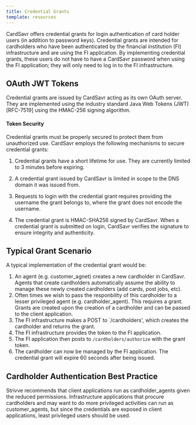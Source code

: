 ```yaml
---
title: Credential Grants
template: resources
---
```


CardSavr offers credential grants for login authentication of card holder users \(in addition to password keys\). Credential grants are intended for cardholders who have been authenticated by the financial institution \(FI\) infrastructure and are using the FI application. By implementing credential grants, these users do not have to have a CardSavr password when using the FI application; they will only need to log in to the FI infrastructure.

## OAuth JWT Tokens

Credential grants are issued by CardSavr acting as its own OAuth server.  They are implemented using the industry standard Java Web Tokens \(JWT\) \[RFC-7519\] using the HMAC-256 signing algorithm. 

#### Token Security

Credential grants must be properly secured to protect them from unauthorized use. CardSavr employs the following mechanisms to secure credential grants:

1. Credential grants have a short lifetime for use.  They are currently limited to 3 minutes before expiring.

2. A credential grant issued by CardSavr is limited in scope to the DNS domain it was issued from.

3. Requests to login with the credential grant requires providing the username the grant belongs to, where the grant does not encode the username.

4. The credential grant is HMAC-SHA256 signed by CardSavr. When a credential grant is submitted on login, CardSavr verifies the signature to ensure integrity and authenticity.

## Typical Grant Scenario

A typical implementation of the credential grant would be:

1. An agent (e.g. customer_agnet) creates a new cardholder in CardSavr. Agents that create cardholders automatically assume the ability to manage these newly created cardholders (add cards, post jobs, etc).  
1. Often times we wish to pass the responbility of this cardholder to a lesser privileged agent (e.g. cardholder_agent). This requires a grant.  Grants are created upon the creation of a cardholder and can be passed to the client application.  
1. The FI infrastructure makes a POST to `/cardholders', which creates the cardholder and returns the grant.
1. The FI infrastructure provides the token to the FI application.
1. The FI application then posts to `/cardholders/authorize` with the grant token.
1. The cardholder can now be managed by the FI application. The credential grant will expire 60 seconds after being issued. 

## Cardholder Authentication Best Practice

Strivve recommends that client applications run as cardholder_agents given the reduced permissions.  Infrastructure applications that procure cardholders and may want to do more privileged activities can run as customer_agents, but since the credentials are exposed in client applications, least privileged users should be used.
